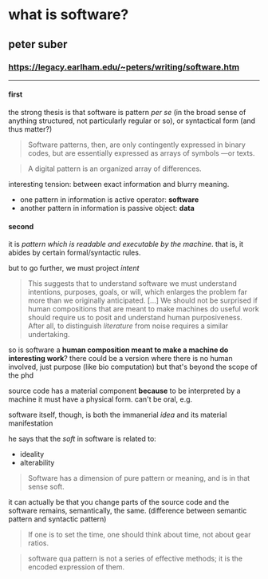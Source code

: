 # what is software?

## peter suber

### https://legacy.earlham.edu/~peters/writing/software.htm

---

#### first

the strong thesis is that software is pattern *per se* (in the broad sense of anything structured, not particularly regular or so), or syntactical form (and thus matter?)

> Software patterns, then, are only contingently expressed in binary codes, but are essentially expressed as arrays of symbols —or texts.

>  A digital pattern is an organized array of differences.

interesting tension: between exact information and blurry meaning.

- one pattern in information is active operator: **software**
- another pattern in information is passive object: **data**


#### second

it is *pattern which is readable and executable by the machine*. that is, it abides by certain formal/syntactic rules.

but to go further, we must project *intent*

> This suggests that to understand software we must understand intentions, purposes, goals, or will, which enlarges the problem far more than we originally anticipated. [...] We should not be surprised if human compositions that are meant to make machines do useful work should require us to posit and understand human purposiveness. After all, to distinguish *literature* from noise requires a similar undertaking.

so is software a **human composition meant to make a machine do interesting work**? there could be a version where there is no human involved, just purpose (like bio computation) but that's beyond the scope of the phd

source code has a material component **because** to be interpreted by a machine it must have a physical form. can't be oral, e.g.

software itself, though, is both the immanerial *idea* and its material manifestation

he says that the *soft* in software is related to:

- ideality
- alterability

> Software has a dimension of pure pattern or meaning, and is in that sense soft.

it can actually be that you change parts of the source code and the software remains, semantically, the same. (difference between semantic pattern and syntactic pattern)

> If one is to set the time, one should think about time, not about gear ratios.

> software qua pattern is not a series of effective methods; it is the encoded expression of them. 